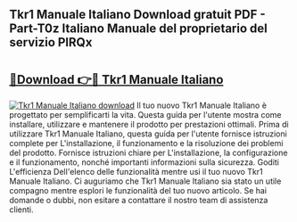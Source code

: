 ## Tkr1 Manuale Italiano Download gratuit PDF - Part-T0z Italiano Manuale del proprietario del servizio PlRQx

# <h2><a href="http://dfd41cp.blite.top/?on=Tkr1+Manuale+Italiano">🔗Download 👉🔴 Tkr1 Manuale Italiano</a></h2>

[![Tkr1 Manuale Italiano download](https://i.imgur.com/lujVjoI.png)](http://dfd41cp.blite.top/?on=Tkr1+Manuale+Italiano)
Il tuo nuovo Tkr1 Manuale Italiano è progettato per semplificarti la vita. Questa guida per l'utente mostra come installare, utilizzare e mantenere il prodotto per prestazioni ottimali. Prima di utilizzare Tkr1 Manuale Italiano, questa guida per l'utente fornisce istruzioni complete per L'installazione, il funzionamento e la risoluzione dei problemi del prodotto. Fornisce istruzioni chiare per L'installazione, la configurazione e il funzionamento, nonché importanti informazioni sulla sicurezza. Goditi L'efficienza Dell'elenco delle funzionalità mentre usi il tuo nuovo Tkr1 Manuale Italiano. Ci auguriamo che Tkr1 Manuale Italiano sia stato un utile compagno mentre esplori le funzionalità del tuo nuovo articolo. Se hai domande o dubbi, non esitare a contattare il nostro team di assistenza clienti.
